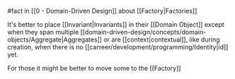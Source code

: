 #fact in [[0 - Domain-Driven Design]] about [[Factory|Factories]]

It's better to place [[Invariant|Invariants]] in their [[Domain Object]] except when they span multiple [[domain-driven-design/concepts/domain-objects/Aggregate|Aggregates]] or are [[context|contextual]], like during creation, when there is no [[carreer/development/programming/Identity|id]] yet.

For those it might be better to move some to the [[Factory]]
